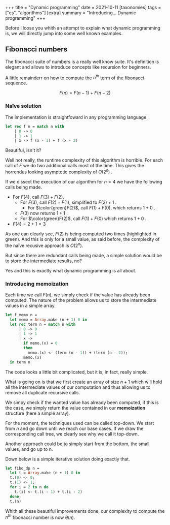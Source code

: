 +++
title = "Dynamic programming"
date = 2021-10-11
[taxonomies]
tags = ["cs", "algorithms"]
[extra]
summary = "Introducing... Dynamic programming"
+++


Before I loose you whith an attempt to explain what dynamic programming is, we will directly jump into some well known examples.


## Fibonacci numbers

The fibonacci suite of numbers is a really well know suite. It's definition is elegant and allows to introduce concepts like recursion for beginners.

A little remainderr on how to compute the $n^{th}$ term of the fibonacci sequence.

$$F(n) = F(n-1) + F(n - 2)$$

### Naïve solution

The implementation is straightfoward in any programming language.

```ocaml
let rec f n = match n with
    | 0 -> 0
    | 1 -> 1
    | x -> f (x - 1) + f (x - 2)
```

Beautiful, isn't it?

Well not really, the runtime complexity of this algorithm is horrible. For each call of $F$ we do two additional calls most of the time. This gives the horrendus looking asymptotic complexity of $O(2^n)$ .

If we dissect the execution of our algorithm for $n=4$ we have the following calls being made.

- For $F(4)$, call $F(3) + F(2)$.
    - For $F(3)$, call $F(2) + F(1)$, simplified to $F(2) + 1$ .
      - For $\color{green}F(2)$, call $F(1) + F(0)$, which returns $1 + 0$ .
    - $F(3)$ now returns $1 + 1$ .
    - For $\color{green}F(2)$, call $F(1) + F(0)$ which returns $1 + 0$ .
- $F(4) = 2 + 1 = 3$ 

As one can clearly see, $F(2)$ is being computed two times (highlighted in green). And this is only for a small value, as said before, the complexity of the naïve recusive approach is $O(2^n)$.

But since there are redundant calls being made, a simple solution would be to store the intermediate results, no?

Yes and this is exactly what dynamic programming is all about.


### Introducing memoization
Each time we call $F(n)$, we simply check if the value has already been computed. The nature of the problem allows us to store the intermediate values in a simple array.

```ocaml
let f_memo n = 
  let memo = Array.make (n + 1) 0 in
  let rec term n = match n with
      | 0 -> 0
      | 1 -> 1
      | x ->
        if memo.(x) = 0 
        then 
          memo.(x) <- (term (n - 1)) + (term (n - 2));
        memo.(x)
  in term n
```
The code looks a little bit complicated, but it is, in fact, really simple.

What is going on is that we first create an array of size $n+1$ which will hold all the intermediate values of our computation and thus allowing us to remove all duplicate recursive calls.

We simpy check if the wanted value has already been computed, if this is the case, we simply return the value contained in our **memoization** structure (here a simple array).

For the moment, the techniques used can be called top-down. We start from $n$ and go down until we reach our base cases. If we draw the corresponding call tree, we clearly see why we call it top-down.

Another approach could be to simply start from the bottom, the small values, and go up to n.

Down below is a simple iterative solution doing exactly that. 

```ocaml
let fibo_dp n = 
  let t = Array.make (n + 1) 0 in
  t.(0) <- 0;
  t.(1) <- 1;
  for i = 2 to n do
    t.(i) <- t.(i - 1) + t.(i - 2)
  done;
  t.(n)
```

Whith all these beautiful improvements done, our complexity to compute the $n^{th}$ fibonacci number is now $\theta(n)$. 

